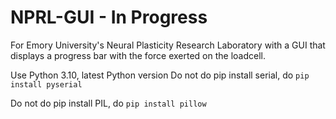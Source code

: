 # NPRL-GUI - In Progress
For Emory University's Neural Plasticity Research Laboratory with a GUI that displays a progress bar with the force exerted on the loadcell. 

Use Python 3.10, latest Python version
Do not do pip install serial, do ```pip install pyserial```

Do not do pip install PIL, do ```pip install pillow```
